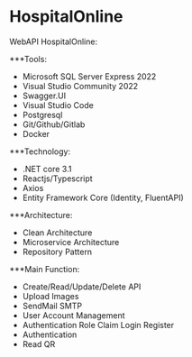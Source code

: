 # HospitalOnline
WebAPI HospitalOnline:

***Tools:
- Microsoft SQL Server Express 2022
- Visual Studio Community 2022
- Swagger.UI
- Visual Studio Code
- Postgresql
- Git/Github/Gitlab
- Docker

***Technology:
- .NET core 3.1
- Reactjs/Typescript
- Axios
- Entity Framework Core (Identity, FluentAPI)
  
***Architecture:
- Clean Architecture
- Microservice Architecture
- Repository Pattern
  
***Main Function:
- Create/Read/Update/Delete API 
- Upload Images
- SendMail SMTP
- User Account Management
- Authentication Role Claim Login Register
- Authentication
- Read QR
  
